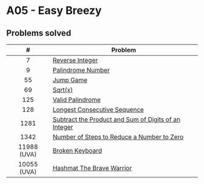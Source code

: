 # A05 - Easy Breezy
## Problems solved
|   #   | Problem         |
| :---: | --------------- | 
|    7  | [Reverse Integer](https://github.com/UselessFuwu/4883-Prog-Tech/tree/main/Assignment/A05-%20Easy%20Breezy/P-7%20Reverse%20Integer) |
|    9  | [Palindrome Number](https://github.com/UselessFuwu/4883-Prog-Tech/tree/main/Assignment/A05-%20Easy%20Breezy/P-9%20Palindrome%20Number) |
|   55  | [Jump Game](https://github.com/UselessFuwu/4883-Prog-Tech/tree/main/Assignment/A05-%20Easy%20Breezy/P-55%20Jump%20Game) |
|   69  | [Sqrt(x)](https://github.com/UselessFuwu/4883-Prog-Tech/tree/main/Assignment/A05-%20Easy%20Breezy/P-69%20Sqrt(x)) | 
|  125  | [Valid Palindrome](https://github.com/UselessFuwu/4883-Prog-Tech/tree/main/Assignment/A05-%20Easy%20Breezy/P-125%20Valid%20Palindrome) | 
|  128  | [Longest Consecutive Sequence](https://github.com/UselessFuwu/4883-Prog-Tech/tree/main/Assignment/A05-%20Easy%20Breezy/P-128%20Longest%20Consecutive%20Sequence) |
| 1281  | [Subtract the Product and Sum of Digits of an Integer](https://github.com/UselessFuwu/4883-Prog-Tech/tree/main/Assignment/A05-%20Easy%20Breezy/P-1281%20Subtract%20the%20Product%20and%20Sum%20of%20Digits%20of%20an%20Integer) |
| 1342  | [Number of Steps to Reduce a Number to Zero](https://github.com/UselessFuwu/4883-Prog-Tech/tree/main/Assignment/A05-%20Easy%20Breezy/P-1342%20Number%20of%20Steps%20to%20Reduce%20a%20Number%20to%20Zero) |
|11988 (UVA) | [Broken Keyboard](https://github.com/UselessFuwu/4883-Prog-Tech/tree/main/Assignment/A05-%20Easy%20Breezy/P-11988%20Broken%20Keyboard%20(UVA))|
|10055 (UVA) | [Hashmat The Brave Warrior](https://github.com/UselessFuwu/4883-Prog-Tech/tree/main/Assignment/A05-%20Easy%20Breezy/P-10055%20Hashmat%20The%20Brave%20Warrior)|

